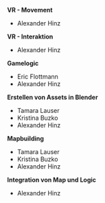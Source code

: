**VR - Movement**
- Alexander Hinz

**VR - Interaktion**
- Alexander Hinz

**Gamelogic**
-  Eric Flottmann
- Alexander Hinz

**Erstellen von Assets in Blender**
- Tamara Lauser
- Kristina Buzko
- Alexander Hinz

**Mapbuilding**
- Tamara Lauser
- Kristina Buzko
- Alexander Hinz

**Integration von Map und Logic**
- Alexander Hinz